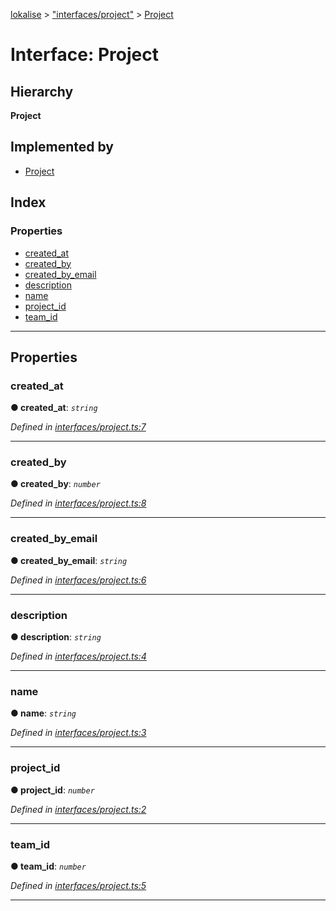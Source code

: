 [lokalise](../README.md) > ["interfaces/project"](../modules/_interfaces_project_.md) > [Project](../interfaces/_interfaces_project_.project.md)

# Interface: Project

## Hierarchy

**Project**

## Implemented by

* [Project](../classes/_models_project_.project.md)

## Index

### Properties

* [created_at](_interfaces_project_.project.md#created_at)
* [created_by](_interfaces_project_.project.md#created_by)
* [created_by_email](_interfaces_project_.project.md#created_by_email)
* [description](_interfaces_project_.project.md#description)
* [name](_interfaces_project_.project.md#name)
* [project_id](_interfaces_project_.project.md#project_id)
* [team_id](_interfaces_project_.project.md#team_id)

---

## Properties

<a id="created_at"></a>

###  created_at

**● created_at**: *`string`*

*Defined in [interfaces/project.ts:7](https://github.com/lokalise/node-lokalise-api/blob/4987c08/src/interfaces/project.ts#L7)*

___
<a id="created_by"></a>

###  created_by

**● created_by**: *`number`*

*Defined in [interfaces/project.ts:8](https://github.com/lokalise/node-lokalise-api/blob/4987c08/src/interfaces/project.ts#L8)*

___
<a id="created_by_email"></a>

###  created_by_email

**● created_by_email**: *`string`*

*Defined in [interfaces/project.ts:6](https://github.com/lokalise/node-lokalise-api/blob/4987c08/src/interfaces/project.ts#L6)*

___
<a id="description"></a>

###  description

**● description**: *`string`*

*Defined in [interfaces/project.ts:4](https://github.com/lokalise/node-lokalise-api/blob/4987c08/src/interfaces/project.ts#L4)*

___
<a id="name"></a>

###  name

**● name**: *`string`*

*Defined in [interfaces/project.ts:3](https://github.com/lokalise/node-lokalise-api/blob/4987c08/src/interfaces/project.ts#L3)*

___
<a id="project_id"></a>

###  project_id

**● project_id**: *`number`*

*Defined in [interfaces/project.ts:2](https://github.com/lokalise/node-lokalise-api/blob/4987c08/src/interfaces/project.ts#L2)*

___
<a id="team_id"></a>

###  team_id

**● team_id**: *`number`*

*Defined in [interfaces/project.ts:5](https://github.com/lokalise/node-lokalise-api/blob/4987c08/src/interfaces/project.ts#L5)*

___

